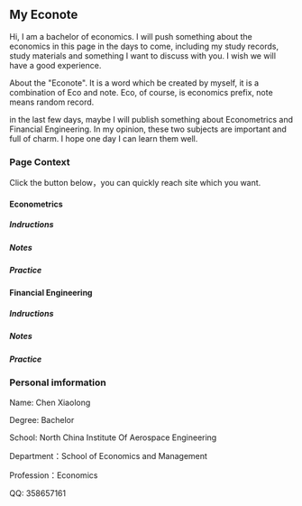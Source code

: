 ## My Econote

Hi, I am a bachelor of economics. I will push something about the economics in this page in the days to come, including my study records, study materials and something I want to discuss with you. I wish we will have a good experience.

About the "Econote". It is a word which be created by myself, it is a combination of Eco and note. Eco, of course, is economics prefix, note means random record. 

in the last few days, maybe I will publish something about Econometrics and Financial Engineering. In my opinion, these two subjects are important and full of charm. I hope one day I can learn them well.

### Page Context

Click the button below，you can quickly reach site which you want.

#### Econometrics

##### Indructions

##### Notes

##### Practice

#### Financial Engineering

##### Indructions

##### Notes

##### Practice

### Personal imformation
Name: Chen Xiaolong

Degree: Bachelor

School: North China Institute Of Aerospace Engineering

Department：School of Economics and Management

Profession：Economics

QQ: 358657161

